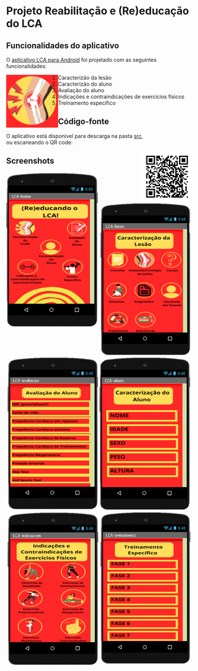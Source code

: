 # Projeto Reabilitação e (Re)educação do LCA


## Funcionalidades do aplicativo
O [aplicativo LCA para Android](src/LCA.apk) foi projetado com as seguintes funcionalidades:

<img src="images/lca-icon.png" align="left" width="140">

1. Caracterizão da lesão
2. Caracterizão do aluno
3. Avaliação do aluno
4. Indicações e contraindicações de exercícios físicos
5. Treinamento específico

## Código-fonte
O aplicativo está disponível para descarga na pasta [src](src/),  
ou escaneando o QR code:

<img src="images/lca-qr.png" align="right" width="140">

## Screenshots

<img src="images/lca-app01.png" align="left" width="250">
<img src="images/lca-app02.png" align="left" width="250">
<img src="images/lca-app03.png" width="250">

<img src="images/lca-app04.png" align="left" width="250">
<img src="images/lca-app05.png" align="left" width="250">
<img src="images/lca-app06.png" width="250"> </figure>

